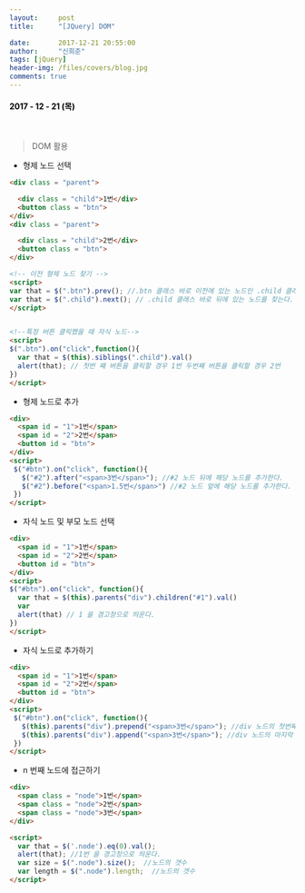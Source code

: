 ```yaml
---
layout:     post
title:      "[JQuery] DOM"

date:       2017-12-21 20:55:00
author:     "신희준"
tags: [jQuery]
header-img: /files/covers/blog.jpg
comments: true
---
```


<head>
 <meta property="og:type" content="website">
 <meta property="og:title" content="jQuery DOM">
 <meta property="og:description" content="jQuery DOM">
 <meta property="og:url" content="http://shj7242.github.io/2017/12/21/JQuery7/">

 <meta name="twitter:card" content="summary">
  <meta name="twitter:title" content="jQuery DOM">
  <meta name="twitter:description" content="jQuery DOM">
  <meta name="FACEBOOK:domain" content="http://shj7242.github.io/2017/12/21/JQuery7/">
  <meta name="facebook:card" content="summary">
   <meta name="facebook:title" content="jQuery DOM">
   <meta name="facebook:description" content="jQuery DOM">
   <meta name="facebook:domain" content="http://shj7242.github.io/2017/12/21/JQuery7/">


 </head>


<H4 style ="font-weight:bold; color : black">2017 - 12 - 21 (목)</H4>

<br>

> DOM 활용

* 형제 노드 선택

~~~html
<div class = "parent">

  <div class = "child">1번</div>
  <button class = "btn">
</div>
<div class = "parent">

  <div class = "child">2번</div>
  <button class = "btn">
</div>

<!-- 이전 형제 노드 찾기 -->
<script>
var that = $(".btn").prev(); //.btn 클래스 바로 이전에 있는 노드인 .child 클래스 노드를 찾는다.
var that = $(".child").next(); // .child 클래스 바로 뒤에 있는 노드를 찾는다.
</script>


<!--특정 버튼 클릭했을 때 자식 노드-->
<script>
$(".btn").on("click",function(){
  var that = $(this).siblings(".child").val()
  alert(that); // 첫번 째 버튼을 클릭할 경우 1번 두번째 버튼을 클릭할 경우 2번
})
</script>
~~~

* 형제 노드로 추가

~~~html
<div>
  <span id = "1">1번</span>
  <span id = "2">2번</span>
  <button id = "btn">
</div>
<script>
 $("#btn").on("click", function(){
   $("#2").after("<span>3번</span>"); //#2 노드 뒤에 해당 노드를 추가한다.
   $("#2").before("<span>1.5번</span>") //#2 노드 앞에 해당 노드를 추가한다.
 })
</script>
~~~


* 자식 노드 및 부모 노드 선택

~~~html
<div>
  <span id = "1">1번</span>
  <span id = "2">2번</span>
  <button id = "btn">
</div>
<script>
$("#btn").on("click", function(){
  var that = $(this).parents("div").children("#1").val()
  var
  alert(that) // 1 을 경고창으로 띄운다.
})
</script>
~~~

* 자식 노드로 추가하기

~~~html
<div>
  <span id = "1">1번</span>
  <span id = "2">2번</span>
  <button id = "btn">
</div>
<script>
 $("#btn").on("click", function(){
   $(this).parents("div").prepend("<span>3번</span>"); //div 노드의 첫번째 자식 노드로 추가
   $(this).parents("div").append("<span>3번</span>"); //div 노드의 마지막 자식 노드로 추가
 })
</script>
~~~



* n 번째 노드에 접근하기

~~~html
<div>
  <span class = "node">1번</span>
  <span class = "node">2번</span>
  <span class = "node">3번</span>
</div>

<script>
  var that = $('.node').eq(0).val();
  alert(that); //1번 을 경고창으로 띄운다.
  var size = $(".node").size();  //노드의 갯수
  var length = $(".node").length;  //노드의 갯수
</script>


~~~
